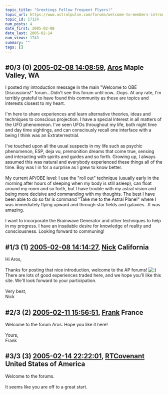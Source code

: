 ```yaml
---
topic_title: "Greetings Fellow Frequent Flyers!"
topic_url: https://www.astralpulse.com/forums/welcome-to-members-introductions!/greetings-fellow-frequent-flyers%21
topic_id: 17124
num_posts: 4
date_first: 2005-02-08
date_last: 2005-02-14
num_views: 1743
summary: ""
tags: []
---
```


## \#0/3 (0) [2005-02-08 14:08:59](https://www.astralpulse.com/forums/index.php?msg=147913), [Aros](https://www.astralpulse.com/forums/profile/?u=8308) Maple Valley, WA ##
<section>
I posted my introduction message in the main "Welcome to OBE Discussions!" forum...Didn't see this forum until now...Oops. At any rate, I'm terribly grateful to have found this community as these are topics and interests closest to my heart.
<br>
<br>
I'm here to share experiences and learn alternative theories, ideas and techniques to conscious projection. I have a special interest in all matters of the UFO phenomenon. I've seen UFOs throughout my life, both night time and day time sightings, and can consciously recall one interface with a being I think was an Extraterrestrial.
<br>
<br>
I've touched upon all the usual suspects in my life such as psychic phenomenon, ESP, deja vu, premonition dreams that come true, sensing and interacting with spirits and guides and so forth. Growing up, I always assumed this was natural and everybody experienced these things all of the time. Boy was I in for a surprise as I grew to know better.
<br>
<br>
My current AP/OBE level: I use the "roll out" technique (usually early in the morning after hours of sleeping when my body is still asleep), can float around my room and so forth, but I have trouble with my astral vision and being more decisive and commanding with my thoughts. The best I have been able to do so far is command "Take me to the Astral Plane!" where I was immediately flying upward and through star fields and galaxies...It was amazing.
<br>
<br>
I want to incorporate the Brainwave Generator and other techniques to help in my progress. I have an insatiable desire for knowledge of reality and consciousness. Looking forward to communing!
</section>

## \#1/3 (1) [2005-02-08 14:14:27](https://www.astralpulse.com/forums/index.php?msg=147917), [Nick](https://www.astralpulse.com/forums/profile/?u=2080) California ##
<section>
Hi Aros,
<br>
<br>
Thanks for posting that nice introduction, welcome to the AP forums!
<img alt=":)" class="smiley" src="https://www.astralpulse.com/forums/Smileys/fugue/smiley.png" title="Smiley"/>
There are lots of good experiences traded here, and we hope you'll like this site. We'll look forward to your participation.
<br>
<br>
Very best,
<br>
Nick
</section>

## \#2/3 (2) [2005-02-11 15:56:51](https://www.astralpulse.com/forums/index.php?msg=148472), [Frank](https://www.astralpulse.com/forums/profile/?u=359) France ##
<section>
Welcome to the forum Aros. Hope you like it here!
<br>
<br>
Yours,
<br>
Frank
</section>

## \#3/3 (3) [2005-02-14 22:22:01](https://www.astralpulse.com/forums/index.php?msg=149526), [RTCovenant](https://www.astralpulse.com/forums/profile/?u=8389) United States of America ##
<section>
Welcome to the forums.
<br>
<br>
It seems like you are off to a great start.
</section>